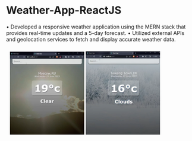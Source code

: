 # Weather-App-ReactJS

• Developed a responsive weather application using the MERN stack that provides real-time updates and a 5-day forecast.
• Utilized external APIs and geolocation services to fetch and display accurate weather data.

<div style="float: left;padding: 5px;margin: 5px">
  <img src="Screenshots/moscow.jpg" width="200">
  <img src="Screenshots/tawang.jpg" width="200">
</div>

